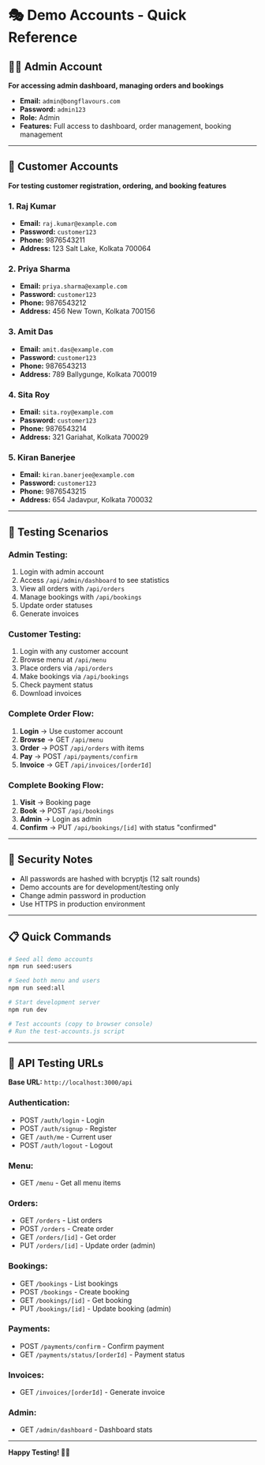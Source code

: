 # 🎭 Demo Accounts - Quick Reference

## 👨‍💼 Admin Account

**For accessing admin dashboard, managing orders and bookings**

- **Email:** `admin@bongflavours.com`
- **Password:** `admin123`
- **Role:** Admin
- **Features:** Full access to dashboard, order management, booking management

---

## 👥 Customer Accounts

**For testing customer registration, ordering, and booking features**

### 1. Raj Kumar

- **Email:** `raj.kumar@example.com`
- **Password:** `customer123`
- **Phone:** 9876543211
- **Address:** 123 Salt Lake, Kolkata 700064

### 2. Priya Sharma

- **Email:** `priya.sharma@example.com`
- **Password:** `customer123`
- **Phone:** 9876543212
- **Address:** 456 New Town, Kolkata 700156

### 3. Amit Das

- **Email:** `amit.das@example.com`
- **Password:** `customer123`
- **Phone:** 9876543213
- **Address:** 789 Ballygunge, Kolkata 700019

### 4. Sita Roy

- **Email:** `sita.roy@example.com`
- **Password:** `customer123`
- **Phone:** 9876543214
- **Address:** 321 Gariahat, Kolkata 700029

### 5. Kiran Banerjee

- **Email:** `kiran.banerjee@example.com`
- **Password:** `customer123`
- **Phone:** 9876543215
- **Address:** 654 Jadavpur, Kolkata 700032

---

## 🧪 Testing Scenarios

### Admin Testing:

1. Login with admin account
2. Access `/api/admin/dashboard` to see statistics
3. View all orders with `/api/orders`
4. Manage bookings with `/api/bookings`
5. Update order statuses
6. Generate invoices

### Customer Testing:

1. Login with any customer account
2. Browse menu at `/api/menu`
3. Place orders via `/api/orders`
4. Make bookings via `/api/bookings`
5. Check payment status
6. Download invoices

### Complete Order Flow:

1. **Login** → Use customer account
2. **Browse** → GET `/api/menu`
3. **Order** → POST `/api/orders` with items
4. **Pay** → POST `/api/payments/confirm`
5. **Invoice** → GET `/api/invoices/[orderId]`

### Complete Booking Flow:

1. **Visit** → Booking page
2. **Book** → POST `/api/bookings`
3. **Admin** → Login as admin
4. **Confirm** → PUT `/api/bookings/[id]` with status "confirmed"

---

## 🔐 Security Notes

- All passwords are hashed with bcryptjs (12 salt rounds)
- Demo accounts are for development/testing only
- Change admin password in production
- Use HTTPS in production environment

---

## 📋 Quick Commands

```bash
# Seed all demo accounts
npm run seed:users

# Seed both menu and users
npm run seed:all

# Start development server
npm run dev

# Test accounts (copy to browser console)
# Run the test-accounts.js script
```

---

## 🎯 API Testing URLs

**Base URL:** `http://localhost:3000/api`

### Authentication:

- POST `/auth/login` - Login
- POST `/auth/signup` - Register
- GET `/auth/me` - Current user
- POST `/auth/logout` - Logout

### Menu:

- GET `/menu` - Get all menu items

### Orders:

- GET `/orders` - List orders
- POST `/orders` - Create order
- GET `/orders/[id]` - Get order
- PUT `/orders/[id]` - Update order (admin)

### Bookings:

- GET `/bookings` - List bookings
- POST `/bookings` - Create booking
- GET `/bookings/[id]` - Get booking
- PUT `/bookings/[id]` - Update booking (admin)

### Payments:

- POST `/payments/confirm` - Confirm payment
- GET `/payments/status/[orderId]` - Payment status

### Invoices:

- GET `/invoices/[orderId]` - Generate invoice

### Admin:

- GET `/admin/dashboard` - Dashboard stats

---

**Happy Testing! 🍛✨**
